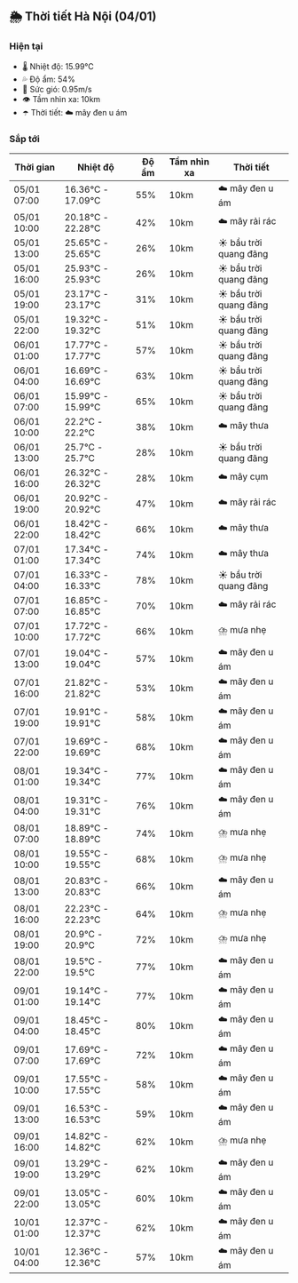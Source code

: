 ## 🌦️ Thời tiết Hà Nội (04/01)

### Hiện tại

- 🌡️ Nhiệt độ: 15.99℃
- 💦 Độ ẩm: 54%
- 💨 Sức gió: 0.95m/s
- 👁️ Tầm nhìn xa: 10km
- ☂️ Thời tiết: ☁️ mây đen u ám

### Sắp tới

| Thời gian | Nhiệt độ | Độ ẩm | Tầm nhìn xa | Thời tiết |
| --- | --- | --- | --- | --- |
| 05/01 07:00 | 16.36℃ - 17.09℃ | 55% | 10km | ☁️ mây đen u ám |
| 05/01 10:00 | 20.18℃ - 22.28℃ | 42% | 10km | ☁️ mây rải rác |
| 05/01 13:00 | 25.65℃ - 25.65℃ | 26% | 10km | ☀️ bầu trời quang đãng |
| 05/01 16:00 | 25.93℃ - 25.93℃ | 26% | 10km | ☀️ bầu trời quang đãng |
| 05/01 19:00 | 23.17℃ - 23.17℃ | 31% | 10km | ☀️ bầu trời quang đãng |
| 05/01 22:00 | 19.32℃ - 19.32℃ | 51% | 10km | ☀️ bầu trời quang đãng |
| 06/01 01:00 | 17.77℃ - 17.77℃ | 57% | 10km | ☀️ bầu trời quang đãng |
| 06/01 04:00 | 16.69℃ - 16.69℃ | 63% | 10km | ☀️ bầu trời quang đãng |
| 06/01 07:00 | 15.99℃ - 15.99℃ | 65% | 10km | ☀️ bầu trời quang đãng |
| 06/01 10:00 | 22.2℃ - 22.2℃ | 38% | 10km | ☁️ mây thưa |
| 06/01 13:00 | 25.7℃ - 25.7℃ | 28% | 10km | ☀️ bầu trời quang đãng |
| 06/01 16:00 | 26.32℃ - 26.32℃ | 28% | 10km | ☁️ mây cụm |
| 06/01 19:00 | 20.92℃ - 20.92℃ | 47% | 10km | ☁️ mây rải rác |
| 06/01 22:00 | 18.42℃ - 18.42℃ | 66% | 10km | ☁️ mây thưa |
| 07/01 01:00 | 17.34℃ - 17.34℃ | 74% | 10km | ☁️ mây thưa |
| 07/01 04:00 | 16.33℃ - 16.33℃ | 78% | 10km | ☀️ bầu trời quang đãng |
| 07/01 07:00 | 16.85℃ - 16.85℃ | 70% | 10km | ☁️ mây rải rác |
| 07/01 10:00 | 17.72℃ - 17.72℃ | 66% | 10km | ⛈️ mưa nhẹ |
| 07/01 13:00 | 19.04℃ - 19.04℃ | 57% | 10km | ☁️ mây đen u ám |
| 07/01 16:00 | 21.82℃ - 21.82℃ | 53% | 10km | ☁️ mây đen u ám |
| 07/01 19:00 | 19.91℃ - 19.91℃ | 58% | 10km | ☁️ mây đen u ám |
| 07/01 22:00 | 19.69℃ - 19.69℃ | 68% | 10km | ☁️ mây đen u ám |
| 08/01 01:00 | 19.34℃ - 19.34℃ | 77% | 10km | ☁️ mây đen u ám |
| 08/01 04:00 | 19.31℃ - 19.31℃ | 76% | 10km | ☁️ mây đen u ám |
| 08/01 07:00 | 18.89℃ - 18.89℃ | 74% | 10km | ⛈️ mưa nhẹ |
| 08/01 10:00 | 19.55℃ - 19.55℃ | 68% | 10km | ⛈️ mưa nhẹ |
| 08/01 13:00 | 20.83℃ - 20.83℃ | 66% | 10km | ☁️ mây đen u ám |
| 08/01 16:00 | 22.23℃ - 22.23℃ | 64% | 10km | ⛈️ mưa nhẹ |
| 08/01 19:00 | 20.9℃ - 20.9℃ | 72% | 10km | ⛈️ mưa nhẹ |
| 08/01 22:00 | 19.5℃ - 19.5℃ | 77% | 10km | ☁️ mây đen u ám |
| 09/01 01:00 | 19.14℃ - 19.14℃ | 77% | 10km | ☁️ mây đen u ám |
| 09/01 04:00 | 18.45℃ - 18.45℃ | 80% | 10km | ☁️ mây đen u ám |
| 09/01 07:00 | 17.69℃ - 17.69℃ | 72% | 10km | ☁️ mây đen u ám |
| 09/01 10:00 | 17.55℃ - 17.55℃ | 58% | 10km | ☁️ mây đen u ám |
| 09/01 13:00 | 16.53℃ - 16.53℃ | 59% | 10km | ☁️ mây đen u ám |
| 09/01 16:00 | 14.82℃ - 14.82℃ | 62% | 10km | ⛈️ mưa nhẹ |
| 09/01 19:00 | 13.29℃ - 13.29℃ | 62% | 10km | ☁️ mây đen u ám |
| 09/01 22:00 | 13.05℃ - 13.05℃ | 60% | 10km | ☁️ mây đen u ám |
| 10/01 01:00 | 12.37℃ - 12.37℃ | 62% | 10km | ☁️ mây đen u ám |
| 10/01 04:00 | 12.36℃ - 12.36℃ | 57% | 10km | ☁️ mây đen u ám |
